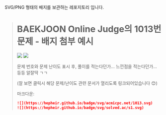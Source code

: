 SVG/PNG 형태의 배지를 보관하는 레포지토리 입니다.

> # BAEKJOON Online Judge의 1013번 문제 - 배지 첨부 예시
> 
> ![](https://hepheir.github.io/badge/svg/acmicpc.net/1013.svg)
> ![](https://hepheir.github.io/badge/svg/solved.ac/s1.svg)
> 
> 문제 번호와 문제 난이도 표시 후, 풀이를 적는다던가... 느낀점을 적는다던가... 등등 알잘딱 ㄱㄱ
> 
> (잘 보면 클릭시 해당 문제/난이도 관련 문서가 열리도록 링크되어있습니다 😊)
> 
> 
> 마크다운:
> ```markdown
> ![](https://hepheir.github.io/badge/svg/acmicpc.net/1013.svg)
> ![](https://hepheir.github.io/badge/svg/solved.ac/s1.svg)
> ```
